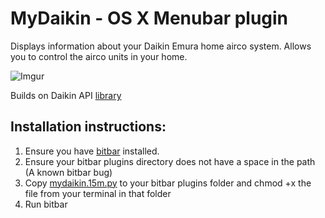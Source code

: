 
# MyDaikin - OS X Menubar plugin

Displays information about your Daikin Emura home airco system. Allows you to control the airco units in your home.

![Imgur](https://i.imgur.com/mK5kkC5.png)

Builds on Daikin API [library](https://github.com/ael-code/daikin-control)

## Installation instructions: 

1. Ensure you have [bitbar](https://github.com/matryer/bitbar/releases/latest) installed.
2. Ensure your bitbar plugins directory does not have a space in the path (A known bitbar bug)
3. Copy [mydaikin.15m.py](mydaikin.15m.py) to your bitbar plugins folder and chmod +x the file from your terminal in that folder
4. Run bitbar
